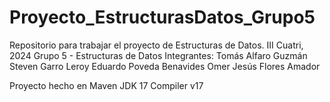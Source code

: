 # Proyecto_EstructurasDatos_Grupo5
Repositorio para trabajar el proyecto de Estructuras de Datos. III Cuatri, 2024
Grupo 5 - Estructuras de Datos
Integrantes:
	Tomás Alfaro Guzmán
	Steven Garro Leroy
	Eduardo Poveda Benavides
	Omer Jesús Flores Amador



Proyecto hecho en Maven
JDK 17
Compiler v17
